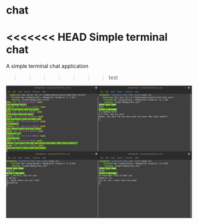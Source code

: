 # chat
<<<<<<< HEAD
Simple terminal chat
=======
A simple terminal chat application
>>>>>>> test

![text chat](https://github.com/antonovmike/chat/blob/main/Screenshot.png)

